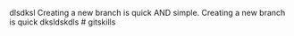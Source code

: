 dlsdksl
Creating a new branch is quick AND simple.
Creating a new branch is quick
dksldskdls # gitskills
